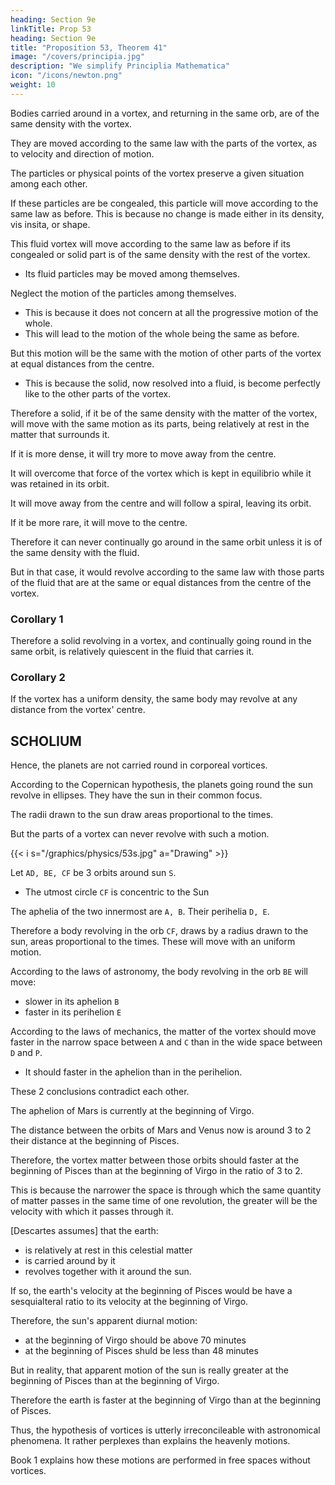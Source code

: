 ```yaml
---
heading: Section 9e
linkTitle: Prop 53
heading: Section 9e
title: "Proposition 53, Theorem 41"
image: "/covers/principia.jpg"
description: "We simplify Principlia Mathematica"
icon: "/icons/newton.png"
weight: 10
---
```




Bodies carried around in a vortex, and returning in the same orb, are of the same density with the vortex.

They are moved according to the same law with the parts of the vortex, as to velocity and direction of motion.


The particles or physical points of the vortex preserve a given situation among each other.

If these particles are be congealed, this particle will move according to the same law as before. This is because no change is made either in its density, vis insita, or shape.

This fluid vortex will move according to the same law as before if its congealed or solid part is of the same density with the rest of the vortex.
- Its fluid particles may be moved among themselves. 
<!-- , and be resolved into a fluid,  -->


Neglect the motion of the particles among themselves. 
- This is because it does not concern at all the progressive motion of the whole. 
- This will lead to the motion of the whole being the same as before. 

But this motion will be the same with the motion of other parts of the vortex at equal distances from the centre.
- This is because the solid, now resolved into a fluid, is become perfectly like to the other parts of the vortex. 

Therefore a solid, if it be of the same density with the matter of the vortex, will move with the same motion as its parts, being relatively at rest in the matter that surrounds it. 

If it is more dense, it will try more to move away from the centre.

It will overcome that force of the vortex which is kept in equilibrio while it was retained in its orbit.

 <!-- in its revolution describe a  -->
It will move away from the centre and will follow a spiral, leaving its orbit. 

 <!-- returning no longer into the same orbit. And, by the same argument,  -->

If it be more rare, it will move to the centre. 

Therefore it can never continually go around in the same orbit unless it is of the same density with the fluid.

But in that case, it would revolve according to the same law with those parts of the fluid that are at the same or equal distances from the centre of the vortex.


### Corollary 1

Therefore a solid revolving in a vortex, and continually going round in the same orbit, is relatively quiescent in the fluid that carries it.


### Corollary 2

If the vortex has a uniform density, the same body may revolve at any distance from the vortex' centre.



## SCHOLIUM

Hence, the planets are not carried round in corporeal vortices.

According to the Copernican hypothesis, the planets going round the sun revolve in ellipses. They have the sun in their common focus.

The radii drawn to the sun draw areas proportional to the times. 

But the parts of a vortex can never revolve with such a motion.

{{< i s="/graphics/physics/53s.jpg" a="Drawing" >}}

Let `AD, BE, CF` be 3 orbits around sun `S`.
- The utmost circle `CF` is concentric to the Sun

The aphelia of the two innermost are `A, B`. Their perihelia `D, E`. 

Therefore a body revolving in the orb `CF`, draws by a radius drawn to the sun, areas proportional to the times. These will move with an uniform motion. 

According to the laws of astronomy, the body revolving in the orb `BE` will move:
- slower in its aphelion `B`
- faster in its perihelion `E`

According to the laws of mechanics, the matter of the vortex should move faster in the narrow space between `A` and `C` than in the wide space between `D` and `P`. 
- It should faster in the aphelion than in the perihelion. 

These 2 conclusions contradict each other. 

The aphelion of Mars is currently at the beginning of Virgo.

The distance between the orbits of Mars and Venus now is around 3 to 2 their distance at the beginning of Pisces. 

<!-- is to the distance between the same orbits, at the  of the sign of Pisces, as about 3 to 2. -->

Therefore, the vortex matter between those orbits should faster at the beginning of Pisces than at the beginning of Virgo in the ratio of 3 to 2.

This is because the narrower the space is through which the same quantity of matter passes in the same time of one revolution, the greater will be the velocity with which it passes through it. 

[Descartes assumes] that the earth:
- is relatively at rest in this celestial matter
- is carried around by it
- revolves together with it around the sun.

If so, the earth's velocity at the beginning of Pisces would be have a sesquialteral ratio to its velocity at the beginning of Virgo.

Therefore, the sun's apparent diurnal motion:
- at the beginning of Virgo should be above 70 minutes
- at the beginning of Pisces shuld be less than 48 minutes

But in reality, that apparent motion of the sun is really greater at the beginning of Pisces than at the beginning of Virgo.

 <!-- as experience testifies.  -->

Therefore the earth is faster at the beginning of Virgo than at the beginning of Pisces.

Thus, the hypothesis of vortices is utterly irreconcileable with astronomical phenomena. It rather perplexes than explains the heavenly motions.

Book 1 explains how these motions are performed in free spaces without vortices.

<!-- , may be understood by the first Book; and I shall now more fully treat of it in the following Book." -->

<!-- PS. It should be noted that also the mathematics of the motion of a spinning solid disc (in line perhaps with the ideas of Aristotle or early Kepler), do not match the mathematics of the actual motion of the planets around the sun. So neither the mathematics of the motion of a spinning solid disc nor of the motion of a spinning fluid, match the mathematics of the actual motion of the planets around the sun. 

This seemingly proves that no mechanical push-physics can explain gravity (or magnetism) or be an acceptable physics. Only the mathematics of Gilbert-Newton signal-response attraction physics match the mathematics of the actual motion of the planets around the sun and can explain gravity. 

Newton showed that no simple push-physics can explain planet motion, though possibly some as yet undemonstrated several different forms of pushings in combination might somehow.

So fake textbook 'Newtonian physics' that tries to present magnetism and gravity as just different forms of Descartes' one push-force, rather than them being signal-response forces, cannot be shown to work ! 

But still Newton, like some other physicists of the time, was bullied out of committing to Gilbertian action-at-distance signal-response physics for a no-physics-is-provable blackbox physics. 

Some later physicists like Einstein did try to develop a more suited mathematics using different theories, but even where their mathematics looks good their theories maybe remain doubtful. And the modern discovery of gravity Black Holes and universe expansion seems to really back Gilbert-Newton attraction physics further and not any kind of mechanical push-physics, with a signal-response physics being basically an advanced information-handling physics.

Though never publishing it, Newton seems to have considered that he had also disproved Descartes' theory of terrestrial gravity as he conjectured in his unpublished notes 'Certain Philosophical Questions'. 

For terrestrial gravity to be due to some matter pushing bodies towards the Earth, as per Descartes, must require perfect penetration which contradicts pushing - and matter causing gravity by pushing must also push itself and that cause further contradictory effects.

(Note that reception plus re-emission could appear to be penetration, but gravitational attraction by pushing has further problems)
At 113r-v there Newton also conjectured that collision motion must be due to a force like gravity, and said that a thing that penetrates all matter he terms a 'spirit' - though William Gilbert earlier had preferred the term 'non-corporeal body'.


[Try colliding two magnets North-to-North in a tube at different velocities, and observe their collision and rebound ?] [In similar manner to Newton's disproof of Cartesian planet orbit vortex theory, it should be possible to disprove the general Cartesian small-particle-push theory of matter-penetrating magnetism and gravity. The experiments could involve a series of metal meshes of differing hole size allowing 1%, 50%, 99% air penetration and measuring the actual push forces produced for each to give a penetration/push-force equation to find if the Cartesian theory is or is not practicable physics ?]


As well as disproving several aspects of Descartes mechanical theory like his planet motion vortex theory, Newton also disproved Galileo's mechanical theory of Earth tides in general favour of the earlier Gilbertian theory that tides were caused chiefly by the attraction of the Moon. 

Leibnitz wrongly supported Descartes push-vortex planetary motion against 'Newton's' Gilbertian action-at-distance planetary motion. 

But like many then wrongly assumed action-at-distance physics as Newton's idea, though it came from William Gilbert who both Robert Hooke and Kepler had certainly studied and who had both influenced Newton. Often Newton avoided ascribing poorer Descartes theories to Descartes when disproving them, maybe as a kindness towards Descartes that was not returned by his opponents who could only create lies about Newton 'having a bad personality'. 

Newton was maybe also showing some kindness towards Descartes and others in not naming those he considered science giants on whose shoulders he stood ? 

He certainly seems to have considered that most if not all of his physics peers of that time were very second rate scientists, though refraining from saying so. But Newton's not naming those he considered science giants was no doubt also part of his determined efforts to avoid himself being associated with the then demonised William Gilbert whose physics he privately favoured ?

That gravitational force is produced by objects only proportional to their inertia or mass, seems proven by Galileo's on-Earth experiments, by Newton's proof that in-space planet motions seem consistent with that and more recently also by near-Earth space measurements of variations in Earth's gravity by NASA's orbiting GRACE project. 

(Newton did demonstrate that gravitational attraction could maintain solar system orbits for a very long time, though he did not examine all possible solar system gravity issues - for more on this see our Solar System Problems.)

And that gravity decreases with distance from a producing object was demonstrated by numbers of physicists including Cavendish in 1798 (see Vision Learning) and was also recently confirmed for short distances by a University of Washington project as in Physical Review Focus at http://focus.aps.org/story/v7/st8

Galileo showing that all objects tend to fall to the surface of the earth with the same acceleration, is evidence that response to gravity seems proportional to inertia or mass.

Of course Einstein later claimed that Newtonian gravitation does not always hold accurately, with some claimed evidence of that.
 -->